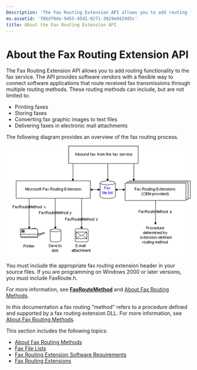 ```yaml
---
Description: 'The Fax Routing Extension API allows you to add routing functionality to the fax service. The API provides software vendors with a flexible way to connect software applications that route received fax transmissions through multiple routing methods.'
ms.assetid: 'f8bdf0de-9455-45d1-9271-3929e0429d5c'
title: About the Fax Routing Extension API
---
```


# About the Fax Routing Extension API

The Fax Routing Extension API allows you to add routing functionality to the fax service. The API provides software vendors with a flexible way to connect software applications that route received fax transmissions through multiple routing methods. These routing methods can include, but are not limited to:

-   Printing faxes
-   Storing faxes
-   Converting fax graphic images to text files
-   Delivering faxes in electronic mail attachments

The following diagram provides an overview of the fax routing process.

![fax routing process](images/faxrout1.png)

You must include the appropriate fax routing extension header in your source files. If you are programming on Windows 2000 or later versions, you must include FaxRoute.h.

For more information, see [**FaxRouteMethod**](-mfax-faxroutemethod.md) and [About Fax Routing Methods](-mfax-about-fax-routing-methods.md).

In this documentation a fax routing "method" refers to a procedure defined and supported by a fax routing extension DLL. For more information, see [About Fax Routing Methods](-mfax-about-fax-routing-methods.md).

This section includes the following topics:

-   [About Fax Routing Methods](-mfax-about-fax-routing-methods.md)
-   [Fax File Lists](-mfax-fax-file-lists.md)
-   [Fax Routing Extension Software Requirements](-mfax-fax-routing-extension-software-requirements.md)
-   [Fax Routing Extensions](-mfax-fax-routing-extensions.md)

 

 



